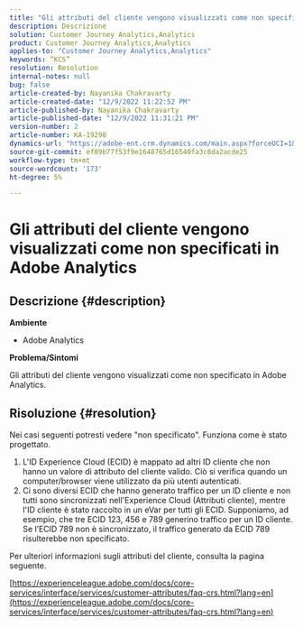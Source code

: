 ```yaml
---
title: "Gli attributi del cliente vengono visualizzati come non specificati in Adobe Analytics"
description: Descrizione
solution: Customer Journey Analytics,Analytics
product: Customer Journey Analytics,Analytics
applies-to: "Customer Journey Analytics,Analytics"
keywords: “KCS”
resolution: Resolution
internal-notes: null
bug: false
article-created-by: Nayanika Chakravarty
article-created-date: "12/9/2022 11:22:52 PM"
article-published-by: Nayanika Chakravarty
article-published-date: "12/9/2022 11:31:21 PM"
version-number: 2
article-number: KA-19298
dynamics-url: "https://adobe-ent.crm.dynamics.com/main.aspx?forceUCI=1&pagetype=entityrecord&etn=knowledgearticle&id=4508b765-1878-ed11-81aa-6045bd006b3d"
source-git-commit: ef89b77f53f9e1648765d16540fa3c8da2acde25
workflow-type: tm+mt
source-wordcount: '173'
ht-degree: 5%

---
```


# Gli attributi del cliente vengono visualizzati come non specificati in Adobe Analytics

## Descrizione {#description}


<b>Ambiente</b>

- Adobe Analytics

<b>Problema/Sintomi</b>

Gli attributi del cliente vengono visualizzati come non specificato in Adobe Analytics.


## Risoluzione {#resolution}




Nei casi seguenti potresti vedere &quot;non specificato&quot;. Funziona come è stato progettato.

1. L&#39;ID Experience Cloud (ECID) è mappato ad altri ID cliente che non hanno un valore di attributo del cliente valido. Ciò si verifica quando un computer/browser viene utilizzato da più utenti autenticati.
2. Ci sono diversi ECID che hanno generato traffico per un ID cliente e non tutti sono sincronizzati nell&#39;Experience Cloud (Attributi cliente), mentre l&#39;ID cliente è stato raccolto in un eVar per tutti gli ECID. Supponiamo, ad esempio, che tre ECID 123, 456 e 789 generino traffico per un ID cliente. Se l’ECID 789 non è sincronizzato, il traffico generato da ECID 789 risulterebbe non specificato.




Per ulteriori informazioni sugli attributi del cliente, consulta la pagina seguente.

[https://experienceleague.adobe.com/docs/core-services/interface/services/customer-attributes/faq-crs.html?lang=en](https://experienceleague.adobe.com/docs/core-services/interface/services/customer-attributes/faq-crs.html?lang=en)
